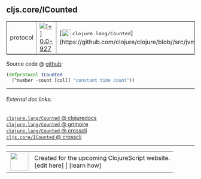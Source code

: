 ## cljs.core/ICounted



 <table border="1">
<tr>
<td>protocol</td>
<td><a href="https://github.com/cljsinfo/cljs-api-docs/tree/0.0-927"><img valign="middle" alt="[+] 0.0-927" title="Added in 0.0-927" src="https://img.shields.io/badge/+-0.0--927-lightgrey.svg"></a> </td>
<td>
[<img height="24px" valign="middle" src="http://i.imgur.com/1GjPKvB.png"> <samp>clojure.lang/Counted</samp>](https://github.com/clojure/clojure/blob//src/jvm/clojure/lang/Counted.java)
</td>
</tr>
</table>









Source code @ [github](https://github.com/clojure/clojurescript/blob/r2173/src/cljs/cljs/core.cljs#L229-L230):

```clj
(defprotocol ICounted
  (^number -count [coll] "constant time count"))
```

<!--
Repo - tag - source tree - lines:

 <pre>
clojurescript @ r2173
└── src
    └── cljs
        └── cljs
            └── <ins>[core.cljs:229-230](https://github.com/clojure/clojurescript/blob/r2173/src/cljs/cljs/core.cljs#L229-L230)</ins>
</pre>

-->

---



###### External doc links:

[`clojure.lang/Counted` @ clojuredocs](http://clojuredocs.org/clojure.lang/Counted)<br>
[`clojure.lang/Counted` @ grimoire](http://conj.io/store/v1/org.clojure/clojure/1.7.0-beta3/clj/clojure.lang/Counted/)<br>
[`clojure.lang/Counted` @ crossclj](http://crossclj.info/fun/clojure.lang/Counted.html)<br>
[`cljs.core/ICounted` @ crossclj](http://crossclj.info/fun/cljs.core.cljs/ICounted.html)<br>

---

 <table>
<tr><td>
<img valign="middle" align="right" width="48px" src="http://i.imgur.com/Hi20huC.png">
</td><td>
Created for the upcoming ClojureScript website.<br>
[edit here] | [learn how]
</td></tr></table>

[edit here]:https://github.com/cljsinfo/cljs-api-docs/blob/master/cljsdoc/cljs.core_ICounted.cljsdoc
[learn how]:https://github.com/cljsinfo/cljs-api-docs/wiki/cljsdoc-files

<!--

This information was too distracting to show to readers, but I'll leave it
commented here since it is helpful to:

- pretty-print the data used to generate this document
- and show how to retrieve that data



The API data for this symbol:

```clj
{:ns "cljs.core",
 :name "ICounted",
 :history [["+" "0.0-927"]],
 :type "protocol",
 :full-name-encode "cljs.core_ICounted",
 :source {:code "(defprotocol ICounted\n  (^number -count [coll] \"constant time count\"))",
          :title "Source code",
          :repo "clojurescript",
          :tag "r2173",
          :filename "src/cljs/cljs/core.cljs",
          :lines [229 230]},
 :methods [{:name "-count",
            :signature ["[coll]"],
            :docstring "constant time count"}],
 :full-name "cljs.core/ICounted",
 :clj-symbol "clojure.lang/Counted"}

```

Retrieve the API data for this symbol:

```clj
;; from Clojure REPL
(require '[clojure.edn :as edn])
(-> (slurp "https://raw.githubusercontent.com/cljsinfo/cljs-api-docs/catalog/cljs-api.edn")
    (edn/read-string)
    (get-in [:symbols "cljs.core/ICounted"]))
```

-->
